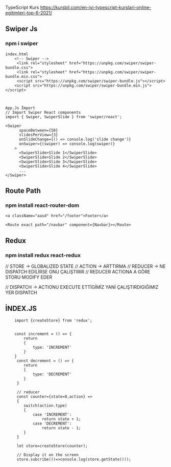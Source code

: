 TypeScript Kurs
https://kursbil.com/en-iyi-typescript-kurslari-online-egitimleri-top-6-2021/

## Swiper Js 
### npm i swiper


```
index.html
    <!-- Swiper -->
     <link rel="stylesheet" href="https://unpkg.com/swiper/swiper-bundle.css">
     <link rel="stylesheet" href="https://unpkg.com/swiper/swiper-bundle.min.css">
     <script src="https://unpkg.com/swiper/swiper-bundle.js"></script>
    <script src="https://unpkg.com/swiper/swiper-bundle.min.js"></script>
    
    

App.Js İmport
// Import Swiper React components
import { Swiper, SwiperSlide } from 'swiper/react';

<Swiper
      spaceBetween={50}
      slidesPerView={3}
      onSlideChange={() => console.log('slide change')}
      onSwiper={(swiper) => console.log(swiper)}
    >
      <SwiperSlide>Slide 1</SwiperSlide>
      <SwiperSlide>Slide 2</SwiperSlide>
      <SwiperSlide>Slide 3</SwiperSlide>
      <SwiperSlide>Slide 4</SwiperSlide>
      ...
</Swiper>
```

## Route Path
### npm install react-router-dom

```
<a className="aasd" href="/footer">Footer</a>
        
<Route exact path="/navbar" component={Navbar}></Route>

```


## Redux
### npm install redux react-redux


// STORE -> GLOBALIZED STATE
// ACTION -> ARTTIRMA
// REDUCER -> NE DISPATCH EDİLİRSE ONU ÇALIŞTIRIR
// REDUCER ACTIONA A GÖRE STORU MODIFY EDER

// DISPATCH -> ACTIONU EXECUTE ETTİGİMİZ YANİ ÇALIŞTIRDIGIĞIMIZ YER DISPATCH 


## İNDEX.JS
```
    import {createStore} from 'redux';


    const increment = () => {
        return
        {
            type: 'INCREMENT'
        }
    }
     const decrement = () => {
        return
        {
            type: 'DECREMENT'
        }
     }
     
     // reducer 
     const counter={state=0,action} => 
     {
        switch(action.type)
        {
            case 'INCREMENT':
                return state + 1;
            case 'DECREMENT':
                return state - 1;
        }
     }
     
     let store=createStore(counter);
     
     // Display it on the screen
     store.subcribe(()=>console.log(store.getState()));
     
     
```
